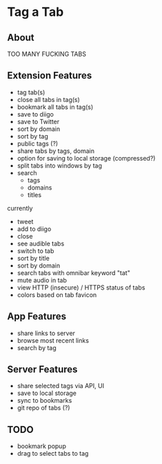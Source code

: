 # Tag a Tab

## About

TOO MANY FUCKING TABS

## Extension Features

- tag tab(s)
- close all tabs in tag(s)
- bookmark all tabs in tag(s)
- save to diigo
- save to Twitter
- sort by domain
- sort by tag
- public tags (?)
- share tabs by tags, domain
- option for saving to local storage (compressed?)
- split tabs into windows by tag
- search
    - tags
    - domains
    - titles

currently
- tweet
- add to diigo
- close
- see audible tabs
- switch to tab
- sort by title
- sort by domain
- search tabs with omnibar keyword "tat"
- mute audio in tab
- view HTTP (insecure) / HTTPS status of tabs
- colors based on tab favicon

## App Features

- share links to server
- browse most recent links
- search by tag

## Server Features

- share selected tags via API, UI
- save to local storage
- sync to bookmarks
- git repo of tabs (?)




## TODO
- bookmark popup
- drag to select tabs to tag
